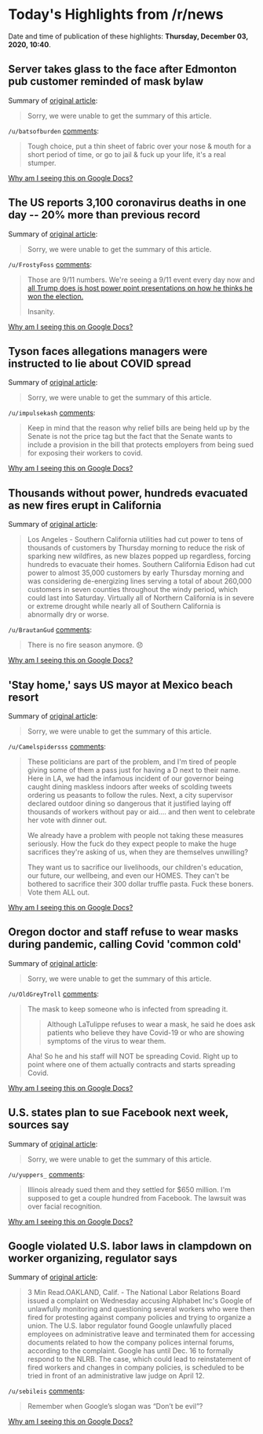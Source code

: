 # Today's Highlights from /r/news

Date and time of publication of these highlights: **Thursday, December 03, 2020, 10:40**.

## Server takes glass to the face after Edmonton pub customer reminded of mask bylaw

Summary of [original article](https://edmonton.ctvnews.ca/server-takes-glass-to-the-face-after-edmonton-pub-customer-reminded-of-mask-bylaw-1.5214695):

> Sorry, we were unable to get the summary of this article.

`/u/batsofburden` [comments](https://www.reddit.com/r/news/comments/k5vgtn/server_takes_glass_to_the_face_after_edmonton_pub/):

> Tough choice, put a thin sheet of fabric over your nose & mouth for a short period of time, or go to jail & fuck up your life, it's a real stumper.

[Why am I seeing this on Google Docs?](https://docs.google.com/document/d/1Dc6We63vOXIZsc0op-Bt4abqkYjXzOigalQqFxmvvbM/edit?usp=sharing)

## The US reports 3,100 coronavirus deaths in one day -- 20% more than previous record

Summary of [original article](https://edition.cnn.com/2020/12/03/health/us-coronavirus-thursday/index.html):

> Sorry, we were unable to get the summary of this article.

`/u/FrostyFoss` [comments](https://www.reddit.com/r/news/comments/k5tibe/the_us_reports_3100_coronavirus_deaths_in_one_day/):

> Those are 9/11 numbers. We're seeing a 9/11 event every day now and [all Trump does is host power point presentations on how he thinks he won the election.](https://www.youtube.com/watch?v=720O_yBLrTs)
> 
> Insanity.

[Why am I seeing this on Google Docs?](https://docs.google.com/document/d/1Dc6We63vOXIZsc0op-Bt4abqkYjXzOigalQqFxmvvbM/edit?usp=sharing)

## Tyson faces allegations managers were instructed to lie about COVID spread

Summary of [original article](https://cbs2iowa.com/news/local/tyson-faces-allegations-managers-were-instructed-to-lie-about-covid-spread):

> Sorry, we were unable to get the summary of this article.

`/u/impulsekash` [comments](https://www.reddit.com/r/news/comments/k5znkr/tyson_faces_allegations_managers_were_instructed/):

> Keep in mind that the reason why relief bills are being held up by the Senate is not the price tag but the fact that the Senate wants to include a provision in the bill that protects employers from being sued for exposing their workers to covid.

[Why am I seeing this on Google Docs?](https://docs.google.com/document/d/1Dc6We63vOXIZsc0op-Bt4abqkYjXzOigalQqFxmvvbM/edit?usp=sharing)

## Thousands without power, hundreds evacuated as new fires erupt in California

Summary of [original article](https://www.cbsnews.com/news/california-wildfires-thousands-without-power-hundreds-evacuated-as-new-fires-erupt/):

> Los Angeles - Southern California utilities had cut power to tens of thousands of customers by Thursday morning to reduce the risk of sparking new wildfires, as new blazes popped up regardless, forcing hundreds to evacuate their homes. Southern California Edison had cut power to almost 35,000 customers by early Thursday morning and was considering de-energizing lines serving a total of about 260,000 customers in seven counties throughout the windy period, which could last into Saturday. Virtually all of Northern California is in severe or extreme drought while nearly all of Southern California is abnormally dry or worse.

`/u/BrautanGud` [comments](https://www.reddit.com/r/news/comments/k5xnvg/thousands_without_power_hundreds_evacuated_as_new/):

> There is no fire season anymore. 😞

[Why am I seeing this on Google Docs?](https://docs.google.com/document/d/1Dc6We63vOXIZsc0op-Bt4abqkYjXzOigalQqFxmvvbM/edit?usp=sharing)

## 'Stay home,' says US mayor at Mexico beach resort

Summary of [original article](https://www.bbc.com/news/world-us-canada-55168634):

> Sorry, we were unable to get the summary of this article.

`/u/Camelspidersss` [comments](https://www.reddit.com/r/news/comments/k5zxa7/stay_home_says_us_mayor_at_mexico_beach_resort/):

> These politicians are part of the problem,  and I'm tired of people giving some of them a pass just for having a D next to their name.  
> Here in LA,  we had the infamous incident of our governor being caught dining maskless indoors after weeks of scolding tweets ordering us peasants to follow the rules.  Next,  a city supervisor declared outdoor dining so dangerous that it justified laying off thousands of workers without pay or aid.... and then went to celebrate her vote with dinner out.  
> 
> We already have a problem with people not taking these measures seriously. How the fuck do they expect people to make the huge sacrifices they're asking of us,  when they are themselves unwilling?
> 
> They want us to sacrifice our livelihoods, our children's education, our future,  our wellbeing, and even our HOMES. They can't be bothered to sacrifice their 300 dollar truffle pasta.  Fuck these boners. Vote them ALL out.

[Why am I seeing this on Google Docs?](https://docs.google.com/document/d/1Dc6We63vOXIZsc0op-Bt4abqkYjXzOigalQqFxmvvbM/edit?usp=sharing)

## Oregon doctor and staff refuse to wear masks during pandemic, calling Covid 'common cold'

Summary of [original article](https://www.nbcnews.com/news/us-news/oregon-doctor-staff-refuse-wear-masks-during-pandemic-calling-covid-n1249737):

> Sorry, we were unable to get the summary of this article.

`/u/OldGreyTroll` [comments](https://www.reddit.com/r/news/comments/k5r0p7/oregon_doctor_and_staff_refuse_to_wear_masks/):

> The mask to keep someone who is infected from spreading it. 
>  
> >Although LaTulippe refuses to wear a mask, he said he does ask patients who believe they have Covid-19 or who are showing symptoms of the virus to wear them.
>  
> Aha! So he and his staff will NOT be spreading Covid. Right up to point where one of them actually contracts and starts spreading Covid.

[Why am I seeing this on Google Docs?](https://docs.google.com/document/d/1Dc6We63vOXIZsc0op-Bt4abqkYjXzOigalQqFxmvvbM/edit?usp=sharing)

## U.S. states plan to sue Facebook next week, sources say

Summary of [original article](https://www.cnbc.com/2020/12/02/us-states-plan-to-sue-facebook-next-week-sources-say.html):

> Sorry, we were unable to get the summary of this article.

`/u/yuppers_` [comments](https://www.reddit.com/r/news/comments/k5mitw/us_states_plan_to_sue_facebook_next_week_sources/):

> Illinois already sued them and they settled for $650 million. I'm supposed to get a couple hundred from Facebook. The lawsuit was over facial recognition.

[Why am I seeing this on Google Docs?](https://docs.google.com/document/d/1Dc6We63vOXIZsc0op-Bt4abqkYjXzOigalQqFxmvvbM/edit?usp=sharing)

## Google violated U.S. labor laws in clampdown on worker organizing, regulator says

Summary of [original article](https://uk.reuters.com/article/us-alphabet-google-labor/google-violated-u-s-labor-laws-in-clampdown-on-worker-organizing-regulator-says-idUKKBN28C35V):

> 3 Min Read.OAKLAND, Calif. - The National Labor Relations Board issued a complaint on Wednesday accusing Alphabet Inc's Google of unlawfully monitoring and questioning several workers who were then fired for protesting against company policies and trying to organize a union. The U.S. labor regulator found Google unlawfully placed employees on administrative leave and terminated them for accessing documents related to how the company polices internal forums, according to the complaint. Google has until Dec. 16 to formally respond to the NLRB. The case, which could lead to reinstatement of fired workers and changes in company policies, is scheduled to be tried in front of an administrative law judge on April 12.

`/u/sebileis` [comments](https://www.reddit.com/r/news/comments/k5ubqm/google_violated_us_labor_laws_in_clampdown_on/):

> Remember when Google’s slogan was “Don’t be evil”?

[Why am I seeing this on Google Docs?](https://docs.google.com/document/d/1Dc6We63vOXIZsc0op-Bt4abqkYjXzOigalQqFxmvvbM/edit?usp=sharing)


